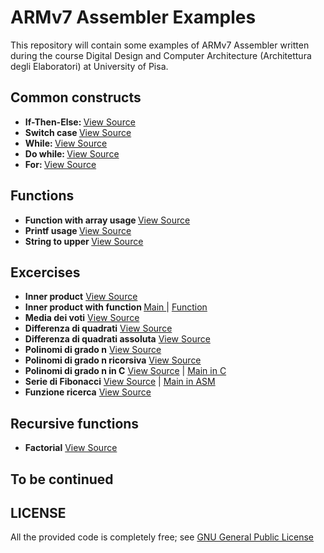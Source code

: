 # ARMv7 Assembler Examples
This repository will contain some examples of ARMv7 Assembler written during the course Digital Design and Computer Architecture (Architettura degli Elaboratori) at University of Pisa.

## Common constructs
* <b>If-Then-Else: </b> <a href="Common/ifthenelse.s" alt="If then else..">View Source</a>
* <b>Switch case </b> <a href="Common/switch.s" alt="Switch..">View Source</a>
* <b>While: </b> <a href="Common/while.s" alt="While..">View Source</a>
* <b>Do while: </b> <a href="Common/dowhile.s" alt="Do While..">View Source</a>
* <b>For: </b> <a href="Common/for.s" alt="For..">View Source</a>
## Functions
* <b>Function with array usage </b> <a href="Functions/arrayfunc.s" alt="Function with array usage..">View Source</a>
* <b>Printf usage </b> <a href="Functions/printf.s" alt="Printf usage..">View Source</a>
* <b>String to upper </b> <a href="Functions/strupper.s" alt="string to upper..">View Source</a>

## Excercises
* <b>Inner product</b> <a href="Excercises/innerproduct.s" alt="Excercise to calculate inner product..">View Source</a>
* <b>Inner product with function </b> <a href="Excercises/main.s" alt="Main">Main </a> | <a href="Excercises/IP.s" alt="Function for inner product"> Function</a>
* <b>Media dei voti</b> <a href="Excercises/mediavoti.s" alt="Excercise to calculate grades avg..">View Source</a>
* <b>Differenza di quadrati</b> <a href="Excercises/diffquad.s" alt="Excercise to calculate square difference">View Source</a>
* <b>Differenza di quadrati assoluta</b> <a href="Excercises/diffquadabs.s" alt="Excercise to calculate square difference in abs values">View Source</a>
* <b>Polinomi di grado n</b> <a href="Excercises/polypow.s" alt="Excercise to calculate polynomial exponentials.">View Source</a>
* <b>Polinomi di grado n ricorsiva</b> <a href="Excercises/polypowrec.s" alt="Excercise to calculate polynomial exponentials, recursively.">View Source</a>
* <b>Polinomi di grado n in C</b> <a href="Excercises/mypow.s" alt="Excercise to calculate polynomial exponentials. Usage of function in C.">View Source</a> | <a href="Excercises/main.c" alt="C program to test it">Main in C</a>
* <b>Serie di Fibonacci</b> <a href="Excercises/fibonacci.s" alt="Excercise to calculate Fibonacci serie.">View Source</a> | <a href="Excercises/mainFibo.s" alt="ASM program to test it with ATOI func">Main in ASM</a>
* <b>Funzione ricerca</b> <a href="Excercises/vecchioesame.s" alt="Excercise to a number inside a vector of int elements.">View Source</a>

## Recursive functions
* <b>Factorial</b> <a href="RFunctions/fact.s" alt="recursive factorial function">View Source</a>
## To be continued

## LICENSE
All the provided code is completely free; see <a href="LICENSE"> GNU General Public License</a>
